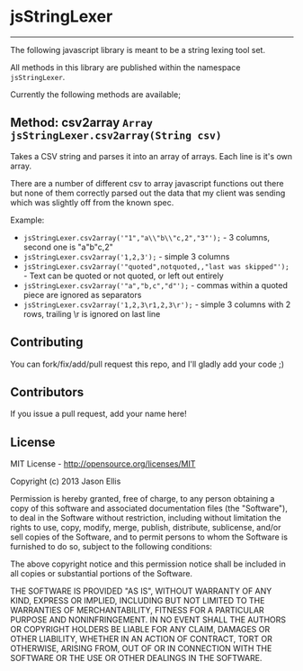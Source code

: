 # jsStringLexer

---

The following javascript library is meant to be a string lexing tool set.

All methods in this library are published within the namespace ```jsStringLexer```.

Currently the following methods are available;

## Method: csv2array ```Array jsStringLexer.csv2array(String csv)```

Takes a CSV string and parses it into an array of arrays.  Each line is it's own array.

There are a number of different csv to array javascript functions out there but none of them correctly parsed out the data that my client was sending which was slightly off from the known spec.

Example:

-    ```jsStringLexer.csv2array('"1","a\\"b\\"c,2","3"');``` - 3 columns, second one is "a\"b\"c,2"
-    ```jsStringLexer.csv2array('1,2,3');``` - simple 3 columns
-    ```jsStringLexer.csv2array('"quoted",notquoted,,"last was skipped"');``` - Text can be quoted or not quoted, or left out entirely
-    ```jsStringLexer.csv2array('"a","b,c","d"');``` - commas within a quoted piece are ignored as separators
-    ```jsStringLexer.csv2array('1,2,3\r1,2,3\r');``` - simple 3 columns with 2 rows, trailing \r is ignored on last line

## Contributing

You can fork/fix/add/pull request this repo, and I'll gladly add your code ;)

## Contributors

If you issue a pull request, add your name here!

## License

MIT License - http://opensource.org/licenses/MIT

Copyright (c) 2013 Jason Ellis

Permission is hereby granted, free of charge, to any person obtaining a copy of this software and associated documentation files (the "Software"), to deal in the Software without restriction, including without limitation the rights to use, copy, modify, merge, publish, distribute, sublicense, and/or sell copies of the Software, and to permit persons to whom the Software is furnished to do so, subject to the following conditions:

The above copyright notice and this permission notice shall be included in all copies or substantial portions of the Software.

THE SOFTWARE IS PROVIDED "AS IS", WITHOUT WARRANTY OF ANY KIND, EXPRESS OR IMPLIED, INCLUDING BUT NOT LIMITED TO THE WARRANTIES OF MERCHANTABILITY, FITNESS FOR A PARTICULAR PURPOSE AND NONINFRINGEMENT. IN NO EVENT SHALL THE AUTHORS OR COPYRIGHT HOLDERS BE LIABLE FOR ANY CLAIM, DAMAGES OR OTHER LIABILITY, WHETHER IN AN ACTION OF CONTRACT, TORT OR OTHERWISE, ARISING FROM, OUT OF OR IN CONNECTION WITH THE SOFTWARE OR THE USE OR OTHER DEALINGS IN THE SOFTWARE.
